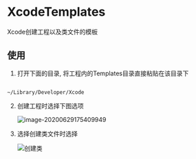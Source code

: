 # XcodeTemplates
Xcode创建工程以及类文件的模板


## 使用

1. 打开下面的目录, 将工程内的Templates目录直接粘贴在该目录下

```

~/Library/Developer/Xcode

```

2. 创建工程时选择下图选项

   ![image-20200629175409949](https://cdn.jsdelivr.net/gh/ZpFate/ImageService@master/uPic/img_2020_06_29_17_59_31.png)

3. 选择创建类文件时选择

   ![创建类](https://cdn.jsdelivr.net/gh/ZpFate/ImageService@master/uPic/img_2020_06_29_18_00_05.png "创建类文件")
